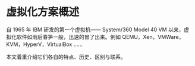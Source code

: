 # 虚拟化方案概述
自 1965 年 IBM 研发的第一个虚拟机—— System/360 Model 40 VM 以来，虚拟化软件如雨后春笋一般，迅速的冒了出来。例如 QEMU，Xen，VMWare，KVM，HyperV，VirtualBox ......

本文着重介绍它们各自的特点、历史、区别与联系。

